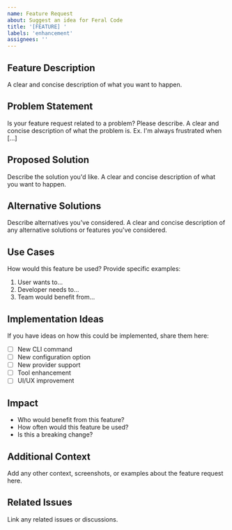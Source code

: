 ```yaml
---
name: Feature Request
about: Suggest an idea for Feral Code
title: '[FEATURE] '
labels: 'enhancement'
assignees: ''
---
```


## Feature Description
A clear and concise description of what you want to happen.

## Problem Statement
Is your feature request related to a problem? Please describe.
A clear and concise description of what the problem is. Ex. I'm always frustrated when [...]

## Proposed Solution
Describe the solution you'd like.
A clear and concise description of what you want to happen.

## Alternative Solutions
Describe alternatives you've considered.
A clear and concise description of any alternative solutions or features you've considered.

## Use Cases
How would this feature be used? Provide specific examples:
1. User wants to...
2. Developer needs to...
3. Team would benefit from...

## Implementation Ideas
If you have ideas on how this could be implemented, share them here:
- [ ] New CLI command
- [ ] New configuration option
- [ ] New provider support
- [ ] Tool enhancement
- [ ] UI/UX improvement

## Impact
- Who would benefit from this feature?
- How often would this feature be used?
- Is this a breaking change?

## Additional Context
Add any other context, screenshots, or examples about the feature request here.

## Related Issues
Link any related issues or discussions.